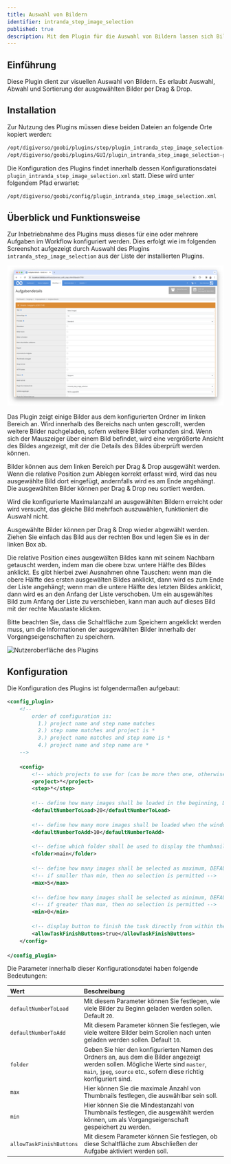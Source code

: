 ```yaml
---
title: Auswahl von Bildern
identifier: intranda_step_image_selection
published: true
description: Mit dem Plugin für die Auswahl von Bildern lassen sich Bilder aus einer Menge von Bildern auswählen.
---
```

## Einführung
Diese Plugin dient zur visuellen Auswahl von Bildern. Es erlaubt Auswahl, Abwahl und Sortierung der ausgewählten Bilder per Drag & Drop.


## Installation
Zur Nutzung des Plugins müssen diese beiden Dateien an folgende Orte kopiert werden:

```bash
/opt/digiverso/goobi/plugins/step/plugin_intranda_step_image_selection-base.jar
/opt/digiverso/goobi/plugins/GUI/plugin_intranda_step_image_selection-gui.jar
```

Die Konfiguration des Plugins findet innerhalb dessen Konfigurationsdatei `plugin_intranda_step_image_selection.xml` statt. Diese wird unter folgendem Pfad erwartet:

```bash
/opt/digiverso/goobi/config/plugin_intranda_step_image_selection.xml
```


## Überblick und Funktionsweise
Zur Inbetriebnahme des Plugins muss dieses für eine oder mehrere Aufgaben im Workflow konfiguriert werden. Dies erfolgt wie im folgenden Screenshot aufgezeigt durch Auswahl des Plugins `intranda_step_image_selection` aus der Liste der installierten Plugins.

![Zuweisung des Plugins zu einer bestimmten Aufgabe](screen1_de.png)

Das Plugin zeigt einige Bilder aus dem konfigurierten Ordner im linken Bereich an. Wird innerhalb des Bereichs nach unten gescrollt, werden weitere Bilder nachgeladen, sofern weitere Bilder vorhanden sind. Wenn sich der Mauszeiger über einem Bild befindet, wird eine vergrößerte Ansicht des Bildes angezeigt, mit der die Details des Bildes überprüft werden können.

Bilder können aus dem linken Bereich per Drag & Drop ausgewählt werden. Wenn die relative Position zum Ablegen korrekt erfasst wird, wird das neu ausgewählte Bild dort eingefügt, andernfalls wird es am Ende angehängt. Die ausgewählten Bilder können per Drag & Drop neu sortiert werden.

Wird die konfigurierte Maximalanzahl an ausgewählten Bildern erreicht oder wird versucht, das gleiche Bild mehrfach auszuwählen, funktioniert die Auswahl nicht.

Ausgewählte Bilder können per Drag & Drop wieder abgewählt werden. Ziehen Sie einfach das Bild aus der rechten Box und legen Sie es in der linken Box ab. 

Die relative Position eines ausgewälten Bildes kann mit seinem Nachbarn getauscht werden, indem man die obere bzw. untere Hälfte des Bildes anklickt. Es gibt hierbei zwei Ausnahmen ohne Tauschen: wenn man die obere Hälfte des ersten ausgewälten Bildes anklickt, dann wird es zum Ende der Liste angehängt; wenn man die untere Hälfte des letzten Bildes anklickt, dann wird es an den Anfang der Liste verschoben. Um ein ausgewähltes Bild zum Anfang der Liste zu verschieben, kann man auch auf dieses Bild mit der rechte Maustaste klicken.

Bitte beachten Sie, dass die Schaltfläche zum Speichern angeklickt werden muss, um die Informationen der ausgewählten Bilder innerhalb der Vorgangseigenschaften zu speichern. 

![Nutzeroberfläche des Plugins](screen2_de.png)


## Konfiguration
Die Konfiguration des Plugins ist folgendermaßen aufgebaut:

```xml
<config_plugin>
    <!--
        order of configuration is:
          1.) project name and step name matches
          2.) step name matches and project is *
          3.) project name matches and step name is *
          4.) project name and step name are *
    -->
    
    <config>
        <!-- which projects to use for (can be more then one, otherwise use *) -->
        <project>*</project>
        <step>*</step>
        
        <!-- define how many images shall be loaded in the beginning, DEFAULT 20 -->
        <defaultNumberToLoad>20</defaultNumberToLoad>
        
        <!-- define how many more images shall be loaded when the window is scrolled to the bottom, DEFAULT 10 -->
        <defaultNumberToAdd>10</defaultNumberToAdd>
        
        <!-- define which folder shall be used to display the thumbnails, possible values are master | main | jpeg | source | ... -->
        <folder>main</folder>
        
        <!-- define how many images shall be selected as maximum, DEFAULT 5 -->
        <!-- if smaller than min, then no selection is permitted -->
        <max>5</max>
        
        <!-- define how many images shall be selected as minimum, DEFAULT 1 -->
        <!-- if greater than max, then no selection is permitted -->
        <min>0</min>
        
        <!-- display button to finish the task directly from within the entered plugin -->
        <allowTaskFinishButtons>true</allowTaskFinishButtons>
    </config>

</config_plugin>
```

Die Parameter innerhalb dieser Konfigurationsdatei haben folgende Bedeutungen:

| Wert | Beschreibung |
| :--- | :--- |
| `defaultNumberToLoad` | Mit diesem Parameter können Sie festlegen, wie viele Bilder zu Beginn geladen werden sollen. Default `20`. |
| `defaultNumberToAdd` | Mit diesem Parameter können Sie festlegen, wie viele weitere Bilder beim Scrollen nach unten geladen werden sollen. Default `10`. |
| `folder` | Geben Sie hier den konfigurierten Namen des Ordners an, aus dem die Bilder angezeigt werden sollen. Mögliche Werte sind `master`, `main`, `jpeg`, `source` etc., sofern diese richtig konfiguriert sind. |
| `max` | Hier können Sie die maximale Anzahl von Thumbnails festlegen, die auswählbar sein soll. |
| `min` | Hier können Sie die Mindestanzahl von Thumbnails festlegen, die ausgewählt werden können, um als Vorgangseigenschaft gespeichert zu werden. |
| `allowTaskFinishButtons` | Mit diesem Parameter können Sie festlegen, ob diese Schaltfläche zum Abschließen der Aufgabe aktiviert werden soll. |